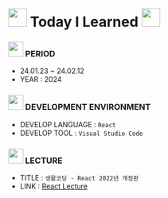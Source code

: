 # <img src = "https://cdn-icons-png.flaticon.com/128/6119/6119010.png" width = "37" height = "37"> Today I Learned <img src = "https://cdn-icons-png.flaticon.com/128/6119/6119010.png" width = "37" height = "37" >

### <img src = "https://cdn-icons-png.flaticon.com/128/4341/4341050.png" width = "30" height = "30" > PERIOD 
- 24.01.23 ~ 24.02.12
- YEAR : 2024

### <img src = "https://cdn-icons-png.flaticon.com/128/4341/4341102.png" width = "30" height = "30"> DEVELOPMENT ENVIRONMENT
- DEVELOP LANGUAGE :  ` React `
- DEVELOP TOOL : ` Visual Studio Code ` 

### <img src = "https://cdn-icons-png.flaticon.com/128/4341/4341053.png" width = "30" heigth = "30"> LECTURE
- TITLE : ` 생활코딩 - React 2022년 개정판 `
- LINK : [React Lecture](https://bit.ly/EGOING_React_LECTURE)
